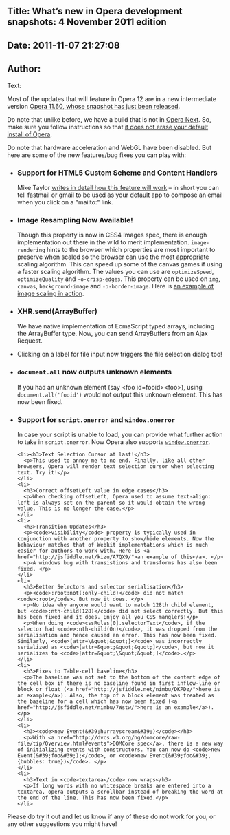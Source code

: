 Title: What’s new in Opera development snapshots: 4 November 2011 edition
----
Date: 2011-11-07 21:27:08
----
Author: 
----
Text:

  <p>Most of the updates that will feature in Opera 12 are in a new intermediate version <a href="http://my.opera.com/desktopteam/blog/2011/11/04/opera-11-60">Opera 11.60, whose snapshot has just been released</a>.</p>
  <p>Do note that unlike before, we have a build that is not in <a href="http://www.opera.com/browser/next/">Opera Next</a>. So, make sure you follow instructions so that <a href="http://my.opera.com/daniel/blog/2011/11/01/opera-mac-multiinstall">it does not erase your default install of Opera</a>.</p>
  <p>Do note that hardware acceleration and WebGL have been disabled. But here are some of the new features/bug fixes you can play with:</p>
  <ul>
    <li>
      <h3>Support for HTML5 Custom Scheme and Content Handlers</h3>
      <p>Mike Taylor <a href="http://my.opera.com/ODIN/blog/2011/11/07/custom-protocol-and-content-handlers">writes in detail how this feature will work</a> – in short you can tell fastmail or gmail to be used as your default app to compose an email when you click on a &quot;mailto:&quot; link. </p>
    </li>
    <li>
      <h3>Image Resampling Now Available!</h3>
      <p>Though this property is now in CSS4 Images spec, there is enough implementation out there in the wild to merit implementation. <code>image-rendering</code> hints to the browser which properties are most important to preserve when scaled so the browser can use the most appropriate scaling algorithm. This can speed up some of the canvas games if using a faster scaling algorithm. The values you can use are <code>optimizeSpeed</code>, <code>optimizeQuality</code> and <code>-o-crisp-edges</code>. This property can be used on <code>img</code>, <code>canvas</code>, <code>background-image</code> and <code>-o-border-image</code>. Here is <a href="http://jsfiddle.net/zda24/">an example of image scaling in action</a>. </p>
    </li>
    <li>
      <h3>XHR.send(ArrayBuffer)</h3>
      <p>We have native implementation of EcmaScript typed arrays, including the ArrayBuffer type. Now, you can send ArrayBuffers from an Ajax Request. </p>
    </li>
    <li>
      <p>Clicking on a label for file input now triggers the file selection dialog too!</p>
    </li>
    <li>
      <h3><code>document.all</code> now outputs unknown elements</h3>
      <p>If you had an unknown element (say &lt;foo id=fooid&gt;&lt;foo&gt;), using <code>document.all(&#39;fooid&#39;)</code> would not output this unknown element. This has now been fixed.</p>
    </li>
    <li>
      <h3>Support for <code>script.onerror</code> and <code>window.onerror</code></h3>
      <p>In case your script is unable to load, you can provide what further action to take in <code>script.onerror</code>. Now Opera also supports <a href="https://developer.mozilla.org/en/DOM/window.onerror"><code>window.onerror</code></a>.</p>
    </li>

    <li><h3>Text Selection Cursor at last!</h3>
      <p>This used to annoy me to no end. Finally, like all other browsers, Opera will render text selection cursor when selecting text. Try it!</p>
    </li> 
    <li>
      <h3>Correct offsetLeft value in edge cases</h3>
      <p>When checking offsetLeft, Opera used to assume text-align: left is always set on the parent so it would obtain the wrong value. This is no longer the case.</p>
    </li>
    <li>
      <h3>Transition Updates</h3>
      <p><code>visibility</code> property is typically used in conjunction with another property to show/hide elements. Now the behaviour matches that of Webkit implementations which is much easier for authors to work with. Here is <a href="http://jsfiddle.net/kizu/A7QX9/">an example of this</a>. </p>
      <p>A windows bug with transistions and transforms has also been fixed. </p>
    </li>       
    <li>
      <h3>Better Selectors and selector serialisation</h3>
      <p><code>:root:not(:only-child)</code> did not match <code>:root</code>. But now it does. </p>
      <p>No idea why anyone would want to match 128th child element, but <code>:nth-child(128)</code> did not select correctly. But this has been fixed and it does. Enjoy all you CSS manglers!</p>
      <p>When doing <code>cssRules[0].selectorText</code>, if the selector had <code>:nth-child(0n)</code>, it was dropped from the serialisation and hence caused an error. This has now been fixed. Similarly, <code>[attr=\&quot;&quot;]</code> was incorrectly serialized as <code>[attr=&quot;&quot;&quot;]</code>, but now it serializes to <code>[attr=&quot;\&quot;&quot;]</code>.</p>
    </li>
    <li>
      <h3>Fixes to Table-cell baseline</h3>
      <p>The baseline was not set to the bottom of the content edge of the cell box if there is no baseline found in first inflow-line or block or float (<a href="http://jsfiddle.net/nimbu/DKPDz/">here is an example</a>). Also, the top of a block element was treated as the baseline for a cell which has now been fixed (<a href="http://jsfiddle.net/nimbu/7Wstw/">here is an example</a>). </p>
    </li>
    <li>
      <h3><code>new Event(&#39;hurrayscream&#39;)</code></h3>
      <p>With <a href="http://dvcs.w3.org/hg/domcore/raw-file/tip/Overview.html#events">DOMCore spec</a>, there is a new way of initializing events with constructors. You can now do <code>new Event(&#39;foo&#39;);</code>, or <code>new Event(&#39;foo&#39;, {bubbles: true})</code>. </p>
    </li>
    <li>
      <h3>Text in <code>textarea</code> now wraps</h3>
      <p>If long words with no whitespace breaks are entered into a textarea, opera outputs a scrollbar instead of breaking the word at the end of the line. This has now been fixed.</p>
    </li>
  </ul>
    <p>Please do try it out and let us know if any of these do not work for you, or any other suggestions you might have!</p>

